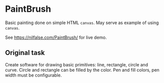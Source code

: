 # PaintBrush
Basic painting done on simple HTML `canvas`.
May serve as example of using `canvas`.

See https://nilfalse.com/PaintBrush/ for live demo.

## Original task
Create software for drawing basic primitives: line, rectangle, circle and curve.
Circle and rectangle can be filled by the color.
Pen and fill colors, pen width must be configurable.
